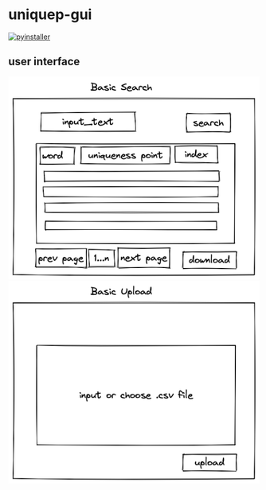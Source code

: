 # uniquep-gui
[![pyinstaller](https://github.com/stanleyexp/uniquep-gui/actions/workflows/pyinstaller.yml/badge.svg)](https://github.com/stanleyexp/uniquep-gui/actions/workflows/pyinstaller.yml)
## user interface
![](./doc/uniquep_ui_search.png)
![](./doc/uniquep_ui_upload.png)
